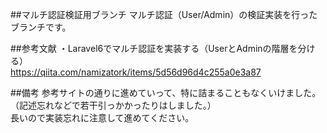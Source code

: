 ##マルチ認証検証用ブランチ
マルチ認証（User/Admin）の検証実装を行ったブランチです。  

##参考文献
・Laravel6でマルチ認証を実装する（UserとAdminの階層を分ける）  
https://qiita.com/namizatork/items/5d56d96d4c255a0e3a87  

##備考
参考サイトの通りに進めていって、特に詰まることもなくいけました。（記述忘れなどで若干引っかかったりはしました。）  
長いので実装忘れに注意して進めてください。